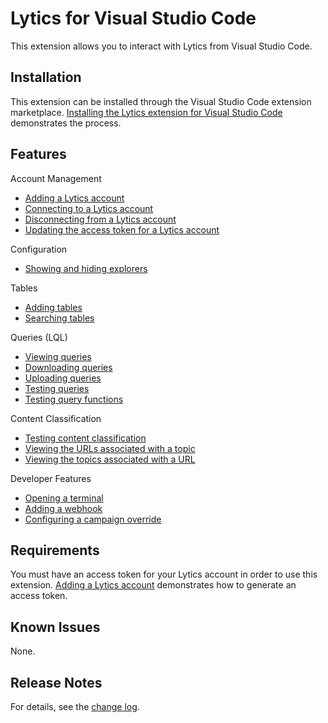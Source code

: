 # Lytics for Visual Studio Code

This extension allows you to interact with Lytics from Visual Studio Code.

## Installation

This extension can be installed through the Visual Studio Code extension marketplace. [Installing the Lytics extension for Visual Studio Code](https://youtu.be/lrWt6a9Fdbo) demonstrates the process.

## Features

Account Management

* [Adding a Lytics account](https://youtu.be/s2q3JXORR3k)
* [Connecting to a Lytics account](https://youtu.be/P1ZzzHUlw38)
* [Disconnecting from a Lytics account](https://youtu.be/29RlQjPVH_k)
* [Updating the access token for a Lytics account](https://youtu.be/FY62HA6Kleo)

Configuration

* [Showing and hiding explorers](https://youtu.be/aarwNeynDHA)

Tables

* [Adding tables](https://youtu.be/bXPxBIb_XyE)
* [Searching tables](https://youtu.be/LXd2ANs2cw8)

Queries (LQL)

* [Viewing queries](https://youtu.be/iJo1HabqS0E)
* [Downloading queries](https://youtu.be/9fqPSYxT6kg)
* [Uploading queries](https://youtu.be/JnzFHp5JRNE)
* [Testing queries](https://youtu.be/yJcDYlARHbg)
* [Testing query functions](https://youtu.be/WKvWMm3o8do)

Content Classification

* [Testing content classification](https://youtu.be/TIEBnER2olw)
* [Viewing the URLs associated with a topic](https://youtu.be/Kevz6REM5Gc)
* [Viewing the topics associated with a URL](https://youtu.be/zwaI84NFF1A)

Developer Features

* [Opening a terminal](https://youtu.be/ysr6XkDZyrk)
* [Adding a webhook](https://youtu.be/mCUJ9TPOkDs)
* [Configuring a campaign override](https://youtu.be/eTqYbY0isw8)

## Requirements

You must have an access token for your Lytics account in order to use this extension. [Adding a Lytics account](https://youtu.be/s2q3JXORR3k) demonstrates how to generate an access token.

## Known Issues

None.

## Release Notes

For details, see the [change log](https://github.com/lytics/vscode-lytics/blob/master/CHANGELOG.md).
